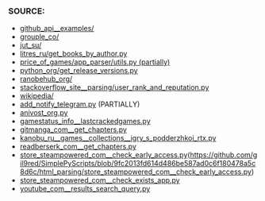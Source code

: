 ### SOURCE:
 * [github_api__examples/](https://github.com/gil9red/SimplePyScripts/blob/53f23ca6394ad53545f6f83ab52eb3d6a1ba68f6/github_api__examples)
 * [grouple_co/](https://github.com/gil9red/SimplePyScripts/tree/15cf780f5f481c9a61b49671208d376f28fb234f/html_parsing/grouple_co)
 * [jut_su/](https://github.com/gil9red/SimplePyScripts/tree/0cfa47d91c95354ab3683eed24da8b4a093c2db7/html_parsing/jut_su)
 * [litres_ru/get_books_by_author.py](https://github.com/gil9red/SimplePyScripts/blob/296f8977c209c412cbf8beff060ab03e165da35e/html_parsing/litres_ru/get_books_by_author.py)
 * [price_of_games/app_parser/utils.py (partially)](https://github.com/gil9red/price_of_games/blob/0ba20b658f47be3eba02bab1907aa6fc83ad6d4e/app_parser/utils.py)
 * [python_org/get_release_versions.py](https://github.com/gil9red/SimplePyScripts/blob/1d896ec6145d12f973423038a32a39cb8ee96c51/html_parsing/python_org/get_release_versions.py)
 * [ranobehub_org/](https://github.com/gil9red/SimplePyScripts/tree/c211581b8679199abfbfe8c59f5b301d0f4d19b7/html_parsing/ranobehub_org)
 * [stackoverflow_site__parsing/user_rank_and_reputation.py](https://github.com/gil9red/SimplePyScripts/blob/1d7f58c816db60f6005b9e63b981eeabd1924fc6/stackoverflow_site__parsing/user_rank_and_reputation.py)
 * [wikipedia/](https://github.com/gil9red/SimplePyScripts/tree/8b98d9faa5fb187ff0462df5205c7d284260d8db/html_parsing/wikipedia)
 * [add_notify_telegram.py](https://github.com/gil9red/telegram_notifications_bot/blob/5473d04dda61b0a066eb04c75e22a5e3e34c0f17/add_notify_use_web.py#L18) (PARTIALLY)
 * [anivost_org.py](https://github.com/gil9red/SimplePyScripts/blob/d5437b669d700082673f1bef51aa6d1a5ed0ef0c/html_parsing/anivost_org.py)
 * [gamestatus_info__lastcrackedgames.py](https://github.com/gil9red/SimplePyScripts/blob/e1ee7ee97a8f9855c8ed3c529605afbba41b3ae3/html_parsing/gamestatus_info__lastcrackedgames.py)
 * [gitmanga_com__get_chapters.py](https://github.com/gil9red/SimplePyScripts/blob/ea22545ffa4164497e7763136836ddb9e2578b9d/html_parsing/gitmanga_com__get_chapters.py)
 * [kanobu_ru__games__collections__igry_s_podderzhkoi_rtx.py](https://github.com/gil9red/SimplePyScripts/blob/9433358f9e7eacb13519e4e2fee428c652b022a7/html_parsing/kanobu_ru__games__collections__igry_s_podderzhkoi_rtx.py)
 * [readberserk_com__get_chapters.py](https://github.com/gil9red/SimplePyScripts/blob/95c5e65e77958684550f7502c14b46dbaa52c5b1/html_parsing/readberserk_com__get_chapters.py)
 * [store_steampowered_com__check_early_access.py](store_steampowered_com__check_early_access.py)(https://github.com/gil9red/SimplePyScripts/blob/9fc2013fd614d486be587ad0c6f180478a5c8d6c/html_parsing/store_steampowered_com__check_early_access.py)
 * [store_steampowered_com__check_exists_app.py](https://github.com/gil9red/SimplePyScripts/blob/786b384d29481d61989b3b4489dce73c16b12fb6/html_parsing/store_steampowered_com__check_exists_app.py)
 * [youtube_com__results_search_query.py](https://github.com/gil9red/SimplePyScripts/blob/086bca3ea20744060da9bb2ea913d3905f75a52d/html_parsing/youtube_com__results_search_query.py)
